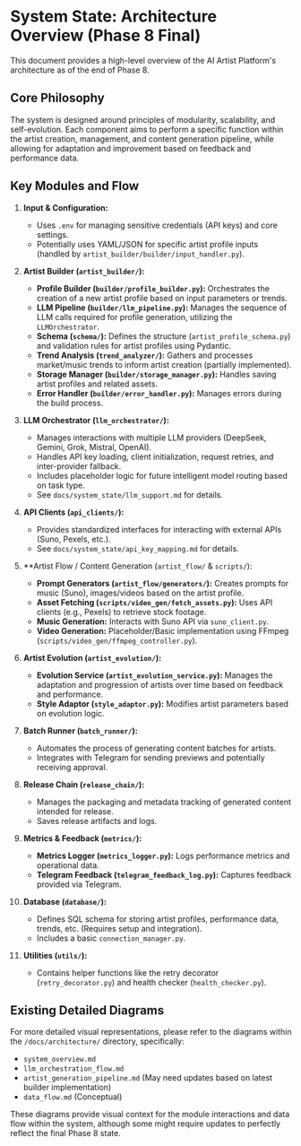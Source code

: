 # System State: Architecture Overview (Phase 8 Final)

This document provides a high-level overview of the AI Artist Platform's architecture as of the end of Phase 8.

## Core Philosophy

The system is designed around principles of modularity, scalability, and self-evolution. Each component aims to perform a specific function within the artist creation, management, and content generation pipeline, while allowing for adaptation and improvement based on feedback and performance data.

## Key Modules and Flow

1.  **Input & Configuration:**
    *   Uses `.env` for managing sensitive credentials (API keys) and core settings.
    *   Potentially uses YAML/JSON for specific artist profile inputs (handled by `artist_builder/builder/input_handler.py`).

2.  **Artist Builder (`artist_builder/`):**
    *   **Profile Builder (`builder/profile_builder.py`):** Orchestrates the creation of a new artist profile based on input parameters or trends.
    *   **LLM Pipeline (`builder/llm_pipeline.py`):** Manages the sequence of LLM calls required for profile generation, utilizing the `LLMOrchestrator`.
    *   **Schema (`schema/`):** Defines the structure (`artist_profile_schema.py`) and validation rules for artist profiles using Pydantic.
    *   **Trend Analysis (`trend_analyzer/`):** Gathers and processes market/music trends to inform artist creation (partially implemented).
    *   **Storage Manager (`builder/storage_manager.py`):** Handles saving artist profiles and related assets.
    *   **Error Handler (`builder/error_handler.py`):** Manages errors during the build process.

3.  **LLM Orchestrator (`llm_orchestrator/`):**
    *   Manages interactions with multiple LLM providers (DeepSeek, Gemini, Grok, Mistral, OpenAI).
    *   Handles API key loading, client initialization, request retries, and inter-provider fallback.
    *   Includes placeholder logic for future intelligent model routing based on task type.
    *   See `docs/system_state/llm_support.md` for details.

4.  **API Clients (`api_clients/`):**
    *   Provides standardized interfaces for interacting with external APIs (Suno, Pexels, etc.).
    *   See `docs/system_state/api_key_mapping.md` for details.

5.  **Artist Flow / Content Generation (`artist_flow/` & `scripts/`):
    *   **Prompt Generators (`artist_flow/generators/`):** Creates prompts for music (Suno), images/videos based on the artist profile.
    *   **Asset Fetching (`scripts/video_gen/fetch_assets.py`):** Uses API clients (e.g., Pexels) to retrieve stock footage.
    *   **Music Generation:** Interacts with Suno API via `suno_client.py`.
    *   **Video Generation:** Placeholder/Basic implementation using FFmpeg (`scripts/video_gen/ffmpeg_controller.py`).

6.  **Artist Evolution (`artist_evolution/`):**
    *   **Evolution Service (`artist_evolution_service.py`):** Manages the adaptation and progression of artists over time based on feedback and performance.
    *   **Style Adaptor (`style_adaptor.py`):** Modifies artist parameters based on evolution logic.

7.  **Batch Runner (`batch_runner/`):**
    *   Automates the process of generating content batches for artists.
    *   Integrates with Telegram for sending previews and potentially receiving approval.

8.  **Release Chain (`release_chain/`):**
    *   Manages the packaging and metadata tracking of generated content intended for release.
    *   Saves release artifacts and logs.

9.  **Metrics & Feedback (`metrics/`):**
    *   **Metrics Logger (`metrics_logger.py`):** Logs performance metrics and operational data.
    *   **Telegram Feedback (`telegram_feedback_log.py`):** Captures feedback provided via Telegram.

10. **Database (`database/`):**
    *   Defines SQL schema for storing artist profiles, performance data, trends, etc. (Requires setup and integration).
    *   Includes a basic `connection_manager.py`.

11. **Utilities (`utils/`):**
    *   Contains helper functions like the retry decorator (`retry_decorator.py`) and health checker (`health_checker.py`).

## Existing Detailed Diagrams

For more detailed visual representations, please refer to the diagrams within the `/docs/architecture/` directory, specifically:

*   `system_overview.md`
*   `llm_orchestration_flow.md`
*   `artist_generation_pipeline.md` (May need updates based on latest builder implementation)
*   `data_flow.md` (Conceptual)

These diagrams provide visual context for the module interactions and data flow within the system, although some might require updates to perfectly reflect the final Phase 8 state.
